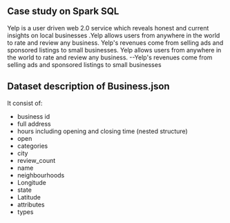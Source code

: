 Case study on Spark SQL
-----------------------------
Yelp is a user driven web 2.0 service which reveals honest and current insights on local businesses .Yelp allows users from anywhere in the world to rate and review any business. Yelp's revenues come from selling ads and sponsored listings to small businesses.
Yelp allows users from anywhere in the world to rate and review any business. --Yelp's revenues come from selling ads and sponsored listings to small businesses

Dataset description of Business.json
-------------------------------------
It consist of:
- business id
- full address
- hours including opening and closing time (nested structure)
- open
- categories
- city
- review_count
- name
- neighbourhoods
- Longitude 
- state
- Latitude
- attributes
- types 
